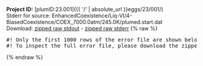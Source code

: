 **Project ID:** [plumID:23.001]({{ '/' | absolute_url }}eggs/23/001/)  
Stderr for source:  EnhancedCoexistence/Liq-VI/4-BiasedCoexistence/COEX_7000.0atm/245.0K/plumed.start.dat   
Download: [zipped raw stdout](plumed.start.dat.plumed.stdout.txt.zip) - [zipped raw stderr](plumed.start.dat.plumed.stderr.txt.zip) 
{% raw %}
<pre>
#! Only the first 1000 rows of the error file are shown below
#! To inspect the full error file, please download the zipped raw stderr file above
</pre>
{% endraw %}
